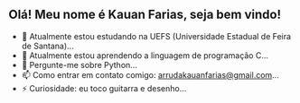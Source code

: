 ## Olá! Meu nome é Kauan Farias, seja bem vindo!

- 🔭 Atualmente estou estudando na UEFS (Universidade Estadual de Feira de Santana)...
- 🌱 Atualmente estou aprendendo a linguagem de programação C...
- 💬 Pergunte-me sobre Python...
- 📫 Como entrar em contato comigo: arrudakauanfarias@gmail.com...
- ⚡ Curiosidade: eu toco guitarra e desenho...


